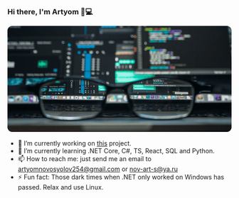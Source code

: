 ### Hi there, I'm Artyom 👋💻

![](hat-image.png)


- 🔭 I’m currently working on [this](https://devchallenges.io/challenges/rYyhwJAxMfES5jNQ9YsP) project.
- 🌱 I’m currently learning .NET Core, C#, TS, React, SQL and Python.
- 📫 How to reach me: just send me an email to artyomnovosyolov254@gmail.com or nov-art-s@ya.ru
- ⚡ Fun fact: Those dark times when .NET only worked on Windows has passed. Relax and use Linux.
